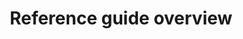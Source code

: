 ---
id: overview
title: Reference guide overview
sidebar_label: Reference guide overview
slug: /reference
---